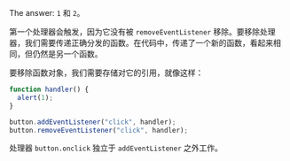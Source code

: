 The answer: `1` 和 `2`。

第一个处理器会触发，因为它没有被 `removeEventListener` 移除。要移除处理器，我们需要传递正确分发的函数。在代码中，传递了一个新的函数，看起来相同，但仍然是另一个函数。

要移除函数对象，我们需要存储对它的引用，就像这样：

```js
function handler() {
  alert(1);
}

button.addEventListener("click", handler);
button.removeEventListener("click", handler);
```

处理器 `button.onclick` 独立于 `addEventListener` 之外工作。

